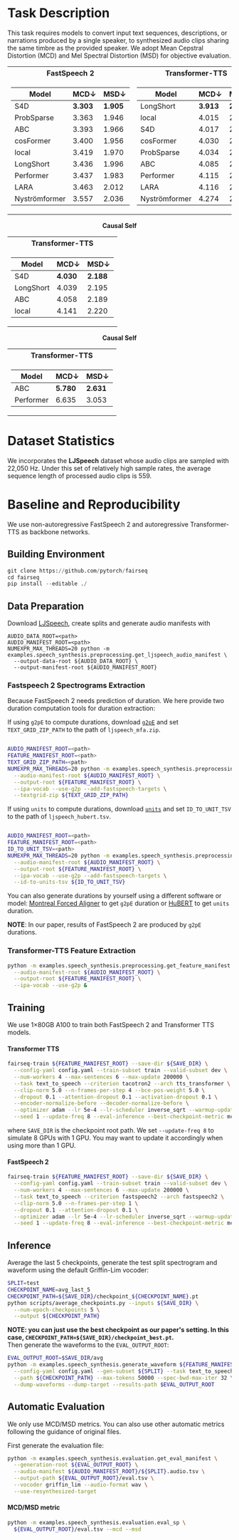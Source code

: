 # Task Description
This task requires models to convert input text sequences, descriptions, or narrations produced by a single speaker, to synthesized audio clips sharing the same timbre as the provided speaker.
We adopt Mean Cepstral Distortion (MCD) and Mel Spectral Distortion (MSD) for objective evaluation.


<table align="center"> 
<tr><th>FastSpeech 2</th><th>Transformer-TTS</th></tr> 
<tr><td> 

Model          | MCD↓        | MSD↓
-------------- | ----------  | ----
S4D            | **3.303**       | **1.905**
ProbSparse     | 3.363       | 1.946 
ABC            | 3.393       | 1.966
cosFormer      | 3.400       | 1.956 
local          | 3.419       | 1.970 
LongShort      | 3.436       | 1.996   
Performer      | 3.437       | 1.983 
LARA           | 3.463       | 2.012
Nyströmformer  | 3.557       | 2.036 

</td><td> 

Model          | MCD↓        | MSD↓
-------------- | ----------  | ----
LongShort      | **3.913**       | **2.136**
local          | 4.015       | 2.164 
S4D            | 4.017       | 2.195
cosFormer      | 4.030       | 2.160 
ProbSparse     | 4.034       | 2.161 
ABC            | 4.085       | 2.204 
Performer      | 4.115       | 2.198 
LARA           | 4.116       | 2.209 
Nyströmformer  | 4.274       | 2.276

</td></tr> 
</table> 

<div align="center">
  
<b>Causal Self</b>

</div>

<table align="center"> 
<tr><th>Transformer-TTS</th></tr> 
<tr><td>

Model          | MCD↓        | MSD↓
-------------- | ----------  | ----
S4D            | **4.030**       | **2.188**
LongShort      | 4.039       | 2.195
ABC            | 4.058       | 2.189
local          | 4.141       | 2.220

</table>

<div align="center">
  
<b>Causal Self</b>

</div>

<table align="center"> 
<tr><th>Transformer-TTS</th></tr> 
<tr><td>

Model          | MCD↓        | MSD↓
-------------- | ----------  | ----
ABC            | **5.780**       | **2.631**
Performer      | 6.635       | 3.053

</table>
 
 
# Dataset Statistics
We incorporates the **LJSpeech** dataset whose audio clips are sampled with 22,050 Hz. 
Under this set of relatively high sample rates, the average sequence length of processed audio clips is 559.

# Baseline and Reproducibility
We use non-autoregressive FastSpeech 2 and autoregressive Transformer-TTS as backbone networks. 

## Building Environment
```python
git clone https://github.com/pytorch/fairseq
cd fairseq
pip install --editable ./
```

## Data Preparation
Download [LJSpeech](https://keithito.com/LJ-Speech-Dataset/), create splits and generate audio manifests with
```shell
AUDIO_DATA_ROOT=<path>
AUDIO_MANIFEST_ROOT=<path>
NUMEXPR_MAX_THREADS=20 python -m examples.speech_synthesis.preprocessing.get_ljspeech_audio_manifest \
  --output-data-root ${AUDIO_DATA_ROOT} \
  --output-manifest-root ${AUDIO_MANIFEST_ROOT}
```

### Fastspeech 2 Spectrograms Extraction
Because FastSpeech 2 needs prediction of duration. We here provide two duration computation tools for duration extraction:

If using `g2pE` to compute durations, download [`g2pE`](https://dl.fbaipublicfiles.com/fairseq/s2/ljspeech_mfa.zip) and set `TEXT_GRID_ZIP_PATH` to the path of `ljspeech_mfa.zip`.
```bash

AUDIO_MANIFEST_ROOT=<path>
FEATURE_MANIFEST_ROOT=<path>
TEXT_GRID_ZIP_PATH=<path>
NUMEXPR_MAX_THREADS=20 python -m examples.speech_synthesis.preprocessing.get_feature_manifest \
  --audio-manifest-root ${AUDIO_MANIFEST_ROOT} \
  --output-root ${FEATURE_MANIFEST_ROOT} \
  --ipa-vocab --use-g2p --add-fastspeech-targets \
  --textgrid-zip ${TEXT_GRID_ZIP_PATH} 
```

If using `units` to compute durations, download [`units`](https://dl.fbaipublicfiles.com/fairseq/s2/ljspeech_hubert.tsv) and set `ID_TO_UNIT_TSV` to the path of `ljspeech_hubert.tsv`.
```bash

AUDIO_MANIFEST_ROOT=<path>
FEATURE_MANIFEST_ROOT=<path>
ID_TO_UNIT_TSV=<path>
NUMEXPR_MAX_THREADS=20 python -m examples.speech_synthesis.preprocessing.get_feature_manifest \
  --audio-manifest-root ${AUDIO_MANIFEST_ROOT} \
  --output-root ${FEATURE_MANIFEST_ROOT} \
  --ipa-vocab --use-g2p --add-fastspeech-targets \
  --id-to-units-tsv ${ID_TO_UNIT_TSV}  
```

You can also generate durations by yourself using
a different software or model:
[Montreal Forced Aligner](https://github.com/MontrealCorpusTools/Montreal-Forced-Aligner) to get `g2pE` duration or 
[HuBERT](https://github.com/pytorch/fairseq/tree/main/examples/hubert) to get `units` duration.

**NOTE**: In our paper, results of FastSpeech 2 are produced by `g2pE` durations.

### Transformer-TTS Feature Extraction
```bash
python -m examples.speech_synthesis.preprocessing.get_feature_manifest \
  --audio-manifest-root ${AUDIO_MANIFEST_ROOT} \
  --output-root ${FEATURE_MANIFEST_ROOT} \
  --ipa-vocab --use-g2p &
```

## Training
We use 1×80GB A100 to train both FastSpeech 2 and Transformer TTS models.

#### Transformer TTS
```bash
fairseq-train ${FEATURE_MANIFEST_ROOT} --save-dir ${SAVE_DIR} \
  --config-yaml config.yaml --train-subset train --valid-subset dev \
  --num-workers 4 --max-sentences 6 --max-update 200000 \
  --task text_to_speech --criterion tacotron2 --arch tts_transformer \
  --clip-norm 5.0 --n-frames-per-step 4 --bce-pos-weight 5.0 \
  --dropout 0.1 --attention-dropout 0.1 --activation-dropout 0.1 \
  --encoder-normalize-before --decoder-normalize-before \
  --optimizer adam --lr 5e-4 --lr-scheduler inverse_sqrt --warmup-updates 4000 \
  --seed 1 --update-freq 8 --eval-inference --best-checkpoint-metric mcd_loss
```
where `SAVE_DIR` is the checkpoint root path. We set `--update-freq 8` to simulate 8 GPUs with 1 GPU. You may want to
update it accordingly when using more than 1 GPU.


#### FastSpeech 2
```bash
fairseq-train ${FEATURE_MANIFEST_ROOT} --save-dir ${SAVE_DIR} \
  --config-yaml config.yaml --train-subset train --valid-subset dev \
  --num-workers 4 --max-sentences 6 --max-update 200000 \
  --task text_to_speech --criterion fastspeech2 --arch fastspeech2 \
  --clip-norm 5.0 --n-frames-per-step 1 \
  --dropout 0.1 --attention-dropout 0.1 \
  --optimizer adam --lr 5e-4 --lr-scheduler inverse_sqrt --warmup-updates 4000 \
  --seed 1 --update-freq 8 --eval-inference --best-checkpoint-metric mcd_loss
```

## Inference
Average the last 5 checkpoints, generate the test split spectrogram and waveform using the default Griffin-Lim vocoder:
```bash
SPLIT=test
CHECKPOINT_NAME=avg_last_5
CHECKPOINT_PATH=${SAVE_DIR}/checkpoint_${CHECKPOINT_NAME}.pt
python scripts/average_checkpoints.py --inputs ${SAVE_DIR} \
  --num-epoch-checkpoints 5 \
  --output ${CHECKPOINT_PATH}
```
**NOTE: you can just use the best checkpoint as our paper's setting. In this case, `CHECKPOINT_PATH=${SAVE_DIR}/checkpoint_best.pt`.**  
Then generate the waveforms to the `EVAL_OUTPUT_ROOT`:
```bash
EVAL_OUTPUT_ROOT=$SAVE_DIR/avg
python -m examples.speech_synthesis.generate_waveform ${FEATURE_MANIFEST_ROOT} \
  --config-yaml config.yaml --gen-subset ${SPLIT} --task text_to_speech \
  --path ${CHECKPOINT_PATH} --max-tokens 50000 --spec-bwd-max-iter 32 \
  --dump-waveforms --dump-target --results-path $EVAL_OUTPUT_ROOT
```

## Automatic Evaluation
We only use MCD/MSD metrics. You can also use other automatic metrics following the guidance of original files.

First generate the evaluation file:
```bash
python -m examples.speech_synthesis.evaluation.get_eval_manifest \
  --generation-root ${EVAL_OUTPUT_ROOT} \
  --audio-manifest ${AUDIO_MANIFEST_ROOT}/${SPLIT}.audio.tsv \
  --output-path ${EVAL_OUTPUT_ROOT}/eval.tsv \
  --vocoder griffin_lim --audio-format wav \
  --use-resynthesized-target 
```
#### MCD/MSD metric
```bash
python -m examples.speech_synthesis.evaluation.eval_sp \
  ${EVAL_OUTPUT_ROOT}/eval.tsv --mcd --msd
```

